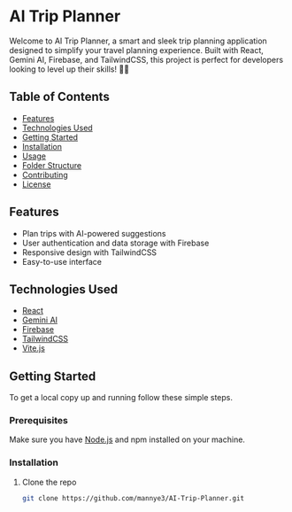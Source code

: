# AI Trip Planner

Welcome to AI Trip Planner, a smart and sleek trip planning application designed to simplify your travel planning experience. Built with React, Gemini AI, Firebase, and TailwindCSS, this project is perfect for developers looking to level up their skills! 🚀🌟

## Table of Contents

- [Features](#features)
- [Technologies Used](#technologies-used)
- [Getting Started](#getting-started)
- [Installation](#installation)
- [Usage](#usage)
- [Folder Structure](#folder-structure)
- [Contributing](#contributing)
- [License](#license)

## Features

- Plan trips with AI-powered suggestions
- User authentication and data storage with Firebase
- Responsive design with TailwindCSS
- Easy-to-use interface

## Technologies Used

- [React](https://reactjs.org/)
- [Gemini AI](https://gemini.ai/)
- [Firebase](https://firebase.google.com/)
- [TailwindCSS](https://tailwindcss.com/)
- [Vite.js](https://vitejs.dev/)

## Getting Started

To get a local copy up and running follow these simple steps.

### Prerequisites

Make sure you have [Node.js](https://nodejs.org/) and npm installed on your machine.

### Installation

1. Clone the repo
   ```sh
   git clone https://github.com/mannye3/AI-Trip-Planner.git

